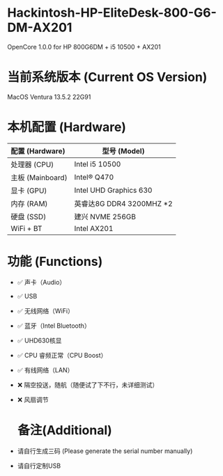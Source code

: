 # Hackintosh-HP-EliteDesk-800-G6-DM-AX201

OpenCore 1.0.0 for HP 800G6DM + i5 10500 + AX201

# 当前系统版本 (Current OS Version)

MacOS Ventura 13.5.2 22G91

# 本机配置 (Hardware)

| 配置 (Hardware)  | 型号 (Model)             |
|:-------------- | ---------------------- |
| 处理器 (CPU)      | Intel i5 10500         |
| 主板 (Mainboard) | Intel® Q470            |
| 显卡 (GPU)       | Intel UHD Graphics 630 |
| 内存 (RAM)       | 英睿达8G DDR4 3200MHZ *2  |
| 硬盘 (SSD)       | 建兴 NVME 256GB          |
| WiFi + BT      | Intel AX201            |

# 功能 (Functions)

- ✅ 声卡（Audio）

- ✅ USB

- ✅ 无线网络（WiFi）

- ✅ 蓝牙（Intel Bluetooth）

- ✅ UHD630核显

- ✅ CPU 睿频正常（CPU Boost）

- ✅ 有线网络（LAN）

- ❌ 隔空投送，随航（随便试了下不行，未详细测试）

- ❌ 风扇调节
  
  # 备注(Additional)
+ 请自行生成三码 (Please generate the serial number manually)

+ 请自行定制USB
